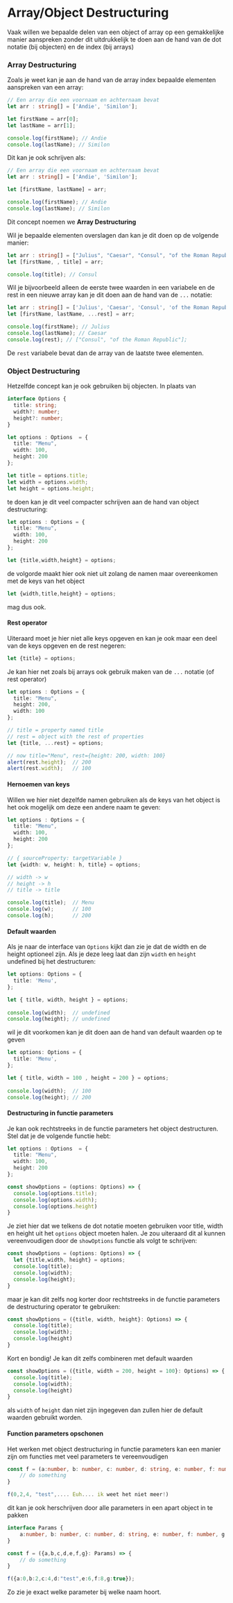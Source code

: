 # Array/Object Destructuring

Vaak willen we bepaalde delen van een object of array op een gemakkelijke manier aanspreken zonder dit uitdrukkelijk te doen aan de hand van de dot notatie (bij objecten) en de index (bij arrays)

### Array Destructuring

Zoals je weet kan je aan de hand van de array index bepaalde elementen aanspreken van een array:

```typescript
// Een array die een voornaam en achternaam bevat
let arr : string[] = ['Andie', 'Similon'];

let firstName = arr[0];
let lastName = arr[1];

console.log(firstName); // Andie
console.log(lastName); // Similon
```

Dit kan je ook schrijven als:

```typescript
// Een array die een voornaam en achternaam bevat
let arr : string[] = ['Andie', 'Similon'];

let [firstName, lastName] = arr;

console.log(firstName); // Andie
console.log(lastName); // Similon
```

Dit concept noemen we **Array Destructuring**

Wil je bepaalde elementen overslagen dan kan je dit doen op de volgende manier:

```typescript
let arr : string[] = ["Julius", "Caesar", "Consul", "of the Roman Republic"];
let [firstName, , title] = arr;

console.log(title); // Consul
```

Wil je bijvoorbeeld alleen de eerste twee waarden in een variabele en de rest in een nieuwe array kan je dit doen aan de hand van de `...` notatie:

```typescript
let arr : string[] = ['Julius', 'Caesar', 'Consul', 'of the Roman Republic'];
let [firstName, lastName, ...rest] = arr;

console.log(firstName); // Julius
console.log(lastName); // Caesar
console.log(rest); // ["Consul", "of the Roman Republic"];
```

De `rest` variabele bevat dan de array van de laatste twee elementen.&#x20;

### Object Destructuring

Hetzelfde concept kan je ook gebruiken bij objecten. In plaats van&#x20;

```typescript
interface Options {
  title: string;
  width?: number;
  height?: number;
}

let options : Options  = {
  title: "Menu",
  width: 100,
  height: 200
};

let title = options.title;
let width = options.width;
let height = options.height;
```

te doen kan je dit veel compacter schrijven aan de hand van object destructuring:

```typescript
let options : Options = {
  title: "Menu",
  width: 100,
  height: 200
};

let {title,width,height} = options;
```

de volgorde maakt hier ook niet uit zolang de namen maar overeenkomen met de keys van het object

```typescript
let {width,title,height} = options;
```

mag dus ook.

#### Rest operator

Uiteraard moet je hier niet alle keys opgeven en kan je ook maar een deel van de keys opgeven en de rest negeren:

```typescript
let {title} = options;
```

Je kan hier net zoals bij arrays ook gebruik maken van de `...` notatie (of rest operator)

```typescript
let options : Options = {
  title: "Menu",
  height: 200,
  width: 100
};

// title = property named title
// rest = object with the rest of properties
let {title, ...rest} = options;

// now title="Menu", rest={height: 200, width: 100}
alert(rest.height);  // 200
alert(rest.width);   // 100
```

#### Hernoemen van keys

Willen we hier niet dezelfde namen gebruiken als de keys van het object is het ook mogelijk om deze een andere naam te geven:

```typescript
let options : Options = {
  title: "Menu",
  width: 100,
  height: 200
};

// { sourceProperty: targetVariable }
let {width: w, height: h, title} = options;

// width -> w
// height -> h
// title -> title

console.log(title);  // Menu
console.log(w);      // 100
console.log(h);      // 200
```

#### Default waarden

Als je naar de interface van `Options` kijkt dan zie je dat de width en de height optioneel zijn. Als je deze leeg laat dan zijn `width` en `height` undefined bij het destructuren:

```typescript
let options: Options = {
  title: 'Menu',
};

let { title, width, height } = options;
 
console.log(width);  // undefined
console.log(height); // undefined
```

wil je dit voorkomen kan je dit doen aan de hand van default waarden op te geven

```typescript
let options: Options = {
  title: 'Menu',
};

let { title, width = 100 , height = 200 } = options;
 
console.log(width);  // 100
console.log(height); // 200
```

#### Destructuring in functie parameters

Je kan ook rechtstreeks in de functie parameters het object destructuren. Stel dat je de volgende functie hebt:

```typescript
let options : Options  = {
  title: "Menu",
  width: 100,
  height: 200
};

const showOptions = (options: Options) => {
  console.log(options.title);
  console.log(options.width);
  console.log(options.height)
}
```

Je ziet hier dat we telkens de dot notatie moeten gebruiken voor title, width en height uit het `options` object moeten halen. Je zou uiteraard dit al kunnen vereenvoudigen door de `showOptions` functie als volgt te schrijven:

```typescript
const showOptions = (options: Options) => {
  let {title,width, height} = options;
  console.log(title);
  console.log(width);
  console.log(height);
}
```

maar je kan dit zelfs nog korter door rechtstreeks in de functie parameters  de destructuring operator te gebruiken:

```typescript
const showOptions = ({title, width, height}: Options) => {
  console.log(title);
  console.log(width);
  console.log(height)
}
```

Kort en bondig! Je kan dit zelfs combineren met default waarden

```typescript
const showOptions = ({title, width = 200, height = 100}: Options) => {
  console.log(title);
  console.log(width);
  console.log(height)
}
```

als `width` of `height` dan niet zijn ingegeven dan zullen hier de default waarden gebruikt worden.

#### Function parameters opschonen

Het werken met object destructuring in functie parameters kan een manier zijn om functies met veel parameters te vereenvoudigen

```typescript
const f = (a:number, b: number, c: number, d: string, e: number, f: number, g: boolean) => {
    // do something
}

f(0,2,4, "test",.... Euh.... ik weet het niet meer!)
```

dit kan je ook herschrijven door alle parameters in een apart object in te pakken

```typescript
interface Params {
    a:number, b: number, c: number, d: string, e: number, f: number, g: boolean
}

const f = ({a,b,c,d,e,f,g}: Params) => {
    // do something
}

f({a:0,b:2,c:4,d:"test",e:6,f:8,g:true});
```

Zo zie je exact welke parameter bij welke naam hoort.&#x20;
